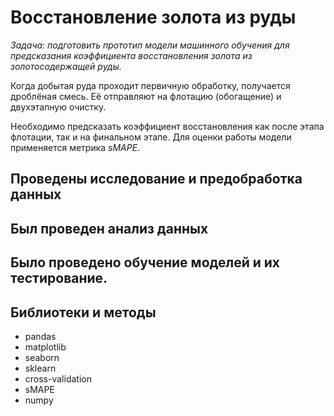 # Восстановление золота из руды

*Задача: подготовить прототип модели машинного обучения для предсказания коэффициента восстановления золота из золотосодержащей руды.*

Когда добытая руда проходит первичную обработку, получается дроблёная смесь. Её отправляют на флотацию (обогащение) и двухэтапную очистку.

Необходимо предсказать коэффициент восстановления как после этапа флотации, так и на финальном этапе. Для оценки работы модели применяется метрика *sMAPE*.

## Проведены исследование и предобработка данных

## Был проведен анализ данных

## Было проведено обучение моделей и их тестирование.

## Библиотеки и методы
* pandas
* matplotlib
* seaborn
* sklearn
* cross-validation
* sMAPE
* numpy